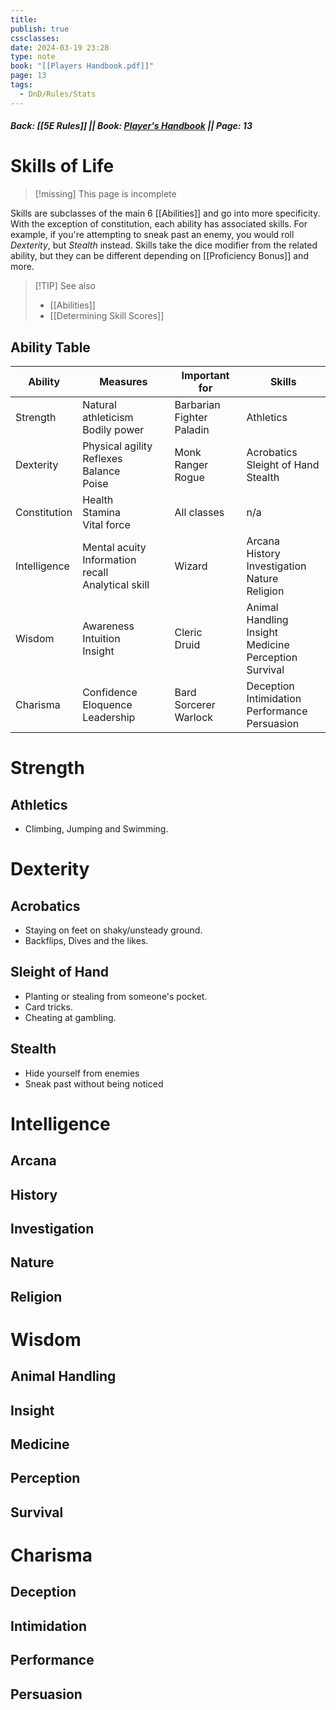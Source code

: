 ```yaml
---
title: 
publish: true
cssclasses: 
date: 2024-03-19 23:28
type: note
book: "[[Players Handbook.pdf]]"
page: 13
tags:
  - DnD/Rules/Stats
---
```

##### Back: [[5E Rules]] || Book: [Player's Handbook](https://drive.google.com/drive/folders/1O5bhpYizcIT5xxAoLOuzCRht_PVS7VSG?usp=sharing) || Page: 13
# Skills of Life 

> [!missing] This page is incomplete

Skills are subclasses of the main 6 [[Abilities]] and go into more specificity. With the exception of constitution, each ability has associated skills. For example, if you're attempting to sneak past an enemy, you would roll *Dexterity*, but *Stealth* instead. Skills take the dice modifier from the related ability, but they can be different depending on [[Proficiency Bonus]] and more.

> [!TIP] See also
> - [[Abilities]]
> - [[Determining Skill Scores]]

## Ability Table

| Ability      | Measures                                                | Important for                   | Skills                                                           |
| ------------ | ------------------------------------------------------- | ------------------------------- | ---------------------------------------------------------------- |
| Strength     | Natural athleticism<br>Bodily power                     | Barbarian<br>Fighter<br>Paladin | Athletics                                                        |
| Dexterity    | Physical agility<br>Reflexes<br>Balance<br>Poise        | Monk<br>Ranger<br>Rogue         | Acrobatics<br>Sleight of Hand<br>Stealth                         |
| Constitution | Health<br>Stamina<br>Vital force                        | All classes                     | n/a                                                              |
| Intelligence | Mental acuity<br>Information recall<br>Analytical skill | Wizard                          | Arcana<br>History<br>Investigation<br>Nature<br>Religion         |
| Wisdom       | Awareness<br>Intuition<br>Insight                       | Cleric<br>Druid                 | Animal Handling<br>Insight<br>Medicine<br>Perception<br>Survival |
| Charisma     | Confidence<br>Eloquence<br>Leadership                   | Bard<br>Sorcerer<br>Warlock     | Deception<br>Intimidation<br>Performance<br>Persuasion           |

# Strength
## Athletics
- Climbing, Jumping and Swimming.
# Dexterity
## Acrobatics
- Staying on feet on shaky/unsteady ground.
- Backflips, Dives and the likes.
## Sleight of Hand
- Planting or stealing from someone's pocket.
- Card tricks.
- Cheating at gambling.
## Stealth
- Hide yourself from enemies
- Sneak past without being noticed
# Intelligence
## Arcana
## History
## Investigation
## Nature
## Religion
# Wisdom
## Animal Handling
## Insight
## Medicine
## Perception
## Survival
# Charisma
## Deception
## Intimidation
## Performance
## Persuasion
